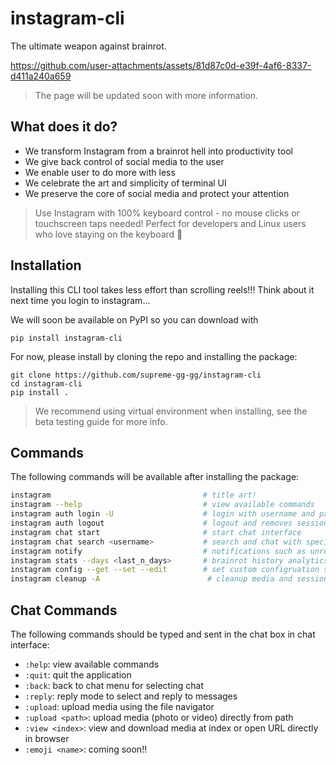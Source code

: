 # instagram-cli

The ultimate weapon against brainrot.

https://github.com/user-attachments/assets/81d87c0d-e39f-4af6-8337-d411a240a659

> The page will be updated soon with more information.

## What does it do?

- We transform Instagram from a brainrot hell into productivity tool
- We give back control of social media to the user
- We enable user to do more with less
- We celebrate the art and simplicity of terminal UI
- We preserve the core of social media and protect your attention

> Use Instagram with 100% keyboard control - no mouse clicks or touchscreen taps needed! Perfect for developers and Linux users who love staying on the keyboard 🤣

## Installation

Installing this CLI tool takes less effort than scrolling reels!!! Think about it next time you login to instagram...

We will soon be available on PyPI so you can download with

```
pip install instagram-cli
```

For now, please install by cloning the repo and installing the package:

```
git clone https://github.com/supreme-gg-gg/instagram-cli
cd instagram-cli
pip install .
```

> We recommend using virtual environment when installing, see the beta testing guide for more info.

## Commands

The following commands will be available after installing the package:

```bash
instagram                                  # title art!
instagram --help                           # view available commands
instagram auth login -U                    # login with username and password
instagram auth logout                      # logout and removes session
instagram chat start                       # start chat interface
instagram chat search <username>           # search and chat with specific user
instagram notify                           # notifications such as unread inbox, followers, mentions
instagram stats --days <last_n_days>       # brainrot history analytics, default 14 days
instagram config --get --set --edit        # set custom configruation similar to git config
instagram cleanup -A                        # cleanup media and session cache files
```

## Chat Commands

The following commands should be typed and sent in the chat box in chat interface:

- `:help`: view available commands
- `:quit`: quit the application
- `:back`: back to chat menu for selecting chat
- `:reply`: reply mode to select and reply to messages
- `:upload`: upload media using the file navigator
- `:upload <path>`: upload media (photo or video) directly from path
- `:view <index>`: view and download media at index or open URL directly in browser
- `:emoji <name>`: coming soon!!
